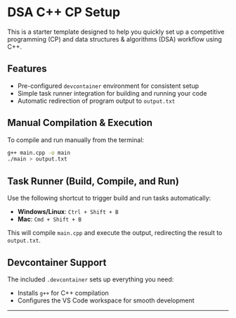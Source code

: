 # DSA C++ CP Setup

This is a starter template designed to help you quickly set up a competitive programming (CP) and data structures & algorithms (DSA) workflow using C++.

## Features

* Pre-configured `devcontainer` environment for consistent setup
* Simple task runner integration for building and running your code
* Automatic redirection of program output to `output.txt`

## Manual Compilation & Execution

To compile and run manually from the terminal:

```bash
g++ main.cpp -o main
./main > output.txt
```

## Task Runner (Build, Compile, and Run)

Use the following shortcut to trigger build and run tasks automatically:

* **Windows/Linux**: `Ctrl + Shift + B`
* **Mac**: `Cmd + Shift + B`

This will compile `main.cpp` and execute the output, redirecting the result to `output.txt`.

## Devcontainer Support

The included `.devcontainer` sets up everything you need:

* Installs `g++` for C++ compilation
* Configures the VS Code workspace for smooth development

---